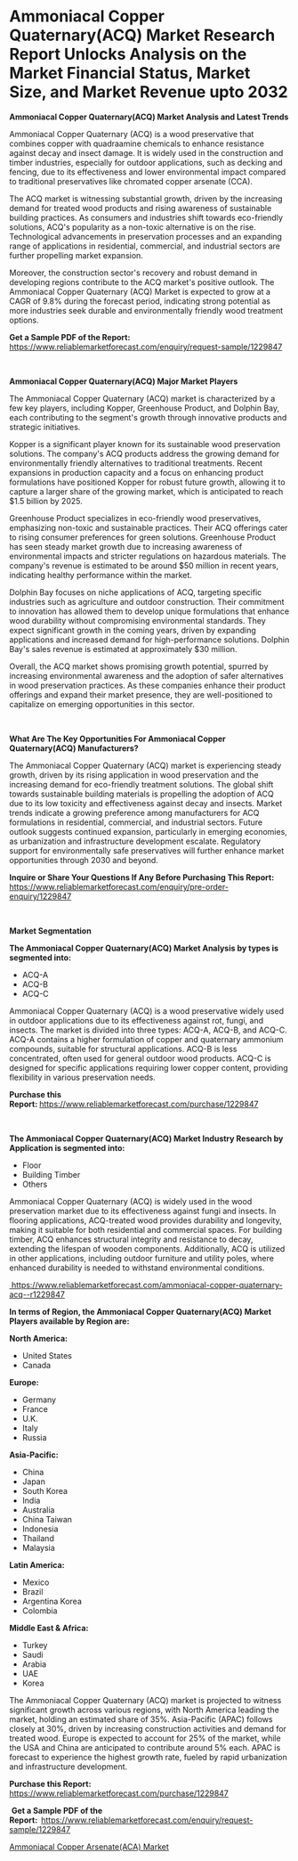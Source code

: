 <p><h1>Ammoniacal Copper Quaternary(ACQ) Market Research Report Unlocks Analysis on the Market Financial Status, Market Size, and Market Revenue upto 2032</h1></p><p><strong>Ammoniacal Copper Quaternary(ACQ) Market Analysis and Latest Trends</strong></p>
<p><p>Ammoniacal Copper Quaternary (ACQ) is a wood preservative that combines copper with quadraamine chemicals to enhance resistance against decay and insect damage. It is widely used in the construction and timber industries, especially for outdoor applications, such as decking and fencing, due to its effectiveness and lower environmental impact compared to traditional preservatives like chromated copper arsenate (CCA).</p><p>The ACQ market is witnessing substantial growth, driven by the increasing demand for treated wood products and rising awareness of sustainable building practices. As consumers and industries shift towards eco-friendly solutions, ACQ's popularity as a non-toxic alternative is on the rise. Technological advancements in preservation processes and an expanding range of applications in residential, commercial, and industrial sectors are further propelling market expansion.</p><p>Moreover, the construction sector's recovery and robust demand in developing regions contribute to the ACQ market's positive outlook. The Ammoniacal Copper Quaternary (ACQ) Market is expected to grow at a CAGR of 9.8% during the forecast period, indicating strong potential as more industries seek durable and environmentally friendly wood treatment options.</p></p>
<p><strong>Get a Sample PDF of the Report:&nbsp;</strong> <a href="https://www.reliablemarketforecast.com/enquiry/request-sample/1229847?utm_campaign=1169&utm_medium=2&utm_source=Github&utm_content=ia&utm_term=02022025&utm_id=ammoniacal-copper-quaternaryacq">https://www.reliablemarketforecast.com/enquiry/request-sample/1229847</a></p>
<p>&nbsp;</p>
<p><strong>Ammoniacal Copper Quaternary(ACQ) Major Market Players</strong></p>
<p><p>The Ammoniacal Copper Quaternary (ACQ) market is characterized by a few key players, including Kopper, Greenhouse Product, and Dolphin Bay, each contributing to the segment's growth through innovative products and strategic initiatives. </p><p>Kopper is a significant player known for its sustainable wood preservation solutions. The company's ACQ products address the growing demand for environmentally friendly alternatives to traditional treatments. Recent expansions in production capacity and a focus on enhancing product formulations have positioned Kopper for robust future growth, allowing it to capture a larger share of the growing market, which is anticipated to reach $1.5 billion by 2025.</p><p>Greenhouse Product specializes in eco-friendly wood preservatives, emphasizing non-toxic and sustainable practices. Their ACQ offerings cater to rising consumer preferences for green solutions. Greenhouse Product has seen steady market growth due to increasing awareness of environmental impacts and stricter regulations on hazardous materials. The company's revenue is estimated to be around $50 million in recent years, indicating healthy performance within the market.</p><p>Dolphin Bay focuses on niche applications of ACQ, targeting specific industries such as agriculture and outdoor construction. Their commitment to innovation has allowed them to develop unique formulations that enhance wood durability without compromising environmental standards. They expect significant growth in the coming years, driven by expanding applications and increased demand for high-performance solutions. Dolphin Bay's sales revenue is estimated at approximately $30 million.</p><p>Overall, the ACQ market shows promising growth potential, spurred by increasing environmental awareness and the adoption of safer alternatives in wood preservation practices. As these companies enhance their product offerings and expand their market presence, they are well-positioned to capitalize on emerging opportunities in this sector.</p></p>
<p>&nbsp;</p>
<p><strong>What Are The Key Opportunities For Ammoniacal Copper Quaternary(ACQ) Manufacturers?</strong></p>
<p><p>The Ammoniacal Copper Quaternary (ACQ) market is experiencing steady growth, driven by its rising application in wood preservation and the increasing demand for eco-friendly treatment solutions. The global shift towards sustainable building materials is propelling the adoption of ACQ due to its low toxicity and effectiveness against decay and insects. Market trends indicate a growing preference among manufacturers for ACQ formulations in residential, commercial, and industrial sectors. Future outlook suggests continued expansion, particularly in emerging economies, as urbanization and infrastructure development escalate. Regulatory support for environmentally safe preservatives will further enhance market opportunities through 2030 and beyond.</p></p>
<p><strong>Inquire or Share Your Questions If Any Before Purchasing This Report:</strong> <a href="https://www.reliablemarketforecast.com/enquiry/pre-order-enquiry/1229847?utm_campaign=1169&utm_medium=2&utm_source=Github&utm_content=ia&utm_term=02022025&utm_id=ammoniacal-copper-quaternaryacq">https://www.reliablemarketforecast.com/enquiry/pre-order-enquiry/1229847</a></p>
<p>&nbsp;</p>
<p><strong>Market Segmentation</strong></p>
<p><strong>The Ammoniacal Copper Quaternary(ACQ) Market Analysis by types is segmented into:</strong></p>
<p><ul><li>ACQ-A</li><li>ACQ-B</li><li>ACQ-C</li></ul></p>
<p><p>Ammoniacal Copper Quaternary (ACQ) is a wood preservative widely used in outdoor applications due to its effectiveness against rot, fungi, and insects. The market is divided into three types: ACQ-A, ACQ-B, and ACQ-C. ACQ-A contains a higher formulation of copper and quaternary ammonium compounds, suitable for structural applications. ACQ-B is less concentrated, often used for general outdoor wood products. ACQ-C is designed for specific applications requiring lower copper content, providing flexibility in various preservation needs.</p></p>
<p><strong>Purchase this Report:&nbsp;</strong><a href="https://www.reliablemarketforecast.com/purchase/1229847?utm_campaign=1169&utm_medium=2&utm_source=Github&utm_content=ia&utm_term=02022025&utm_id=ammoniacal-copper-quaternaryacq">https://www.reliablemarketforecast.com/purchase/1229847</a></p>
<p>&nbsp;</p>
<p><strong>The Ammoniacal Copper Quaternary(ACQ) Market Industry Research by Application is segmented into:</strong></p>
<p><ul><li>Floor</li><li>Building Timber</li><li>Others</li></ul></p>
<p><p>Ammoniacal Copper Quaternary (ACQ) is widely used in the wood preservation market due to its effectiveness against fungi and insects. In flooring applications, ACQ-treated wood provides durability and longevity, making it suitable for both residential and commercial spaces. For building timber, ACQ enhances structural integrity and resistance to decay, extending the lifespan of wooden components. Additionally, ACQ is utilized in other applications, including outdoor furniture and utility poles, where enhanced durability is needed to withstand environmental conditions.</p></p>
<p><a href="https://www.reliablemarketforecast.com/ammoniacal-copper-quaternary-acq--r1229847?utm_campaign=1169&utm_medium=2&utm_source=Github&utm_content=ia&utm_term=02022025&utm_id=ammoniacal-copper-quaternaryacq">&nbsp;https://www.reliablemarketforecast.com/ammoniacal-copper-quaternary-acq--r1229847</a></p>
<p><strong>In terms of Region, the Ammoniacal Copper Quaternary(ACQ) Market Players available by Region are:</strong></p>
<p>
    <p> <strong> North America: </strong>
        <ul>
            <li>United States</li>
            <li>Canada</li>
        </ul>
        </p> 
    <p> <strong> Europe: </strong>
        <ul>
            <li>Germany</li>
            <li>France</li>
            <li>U.K.</li>
            <li>Italy</li>
            <li>Russia</li>
        </ul>
        </p> 
    <p> <strong> Asia-Pacific: </strong>
        <ul>
            <li>China</li>
            <li>Japan</li>
            <li>South Korea</li>
            <li>India</li>
            <li>Australia</li>
            <li>China Taiwan</li>
            <li>Indonesia</li>
            <li>Thailand</li>
            <li>Malaysia</li>
        </ul>
        </p> 
    <p> <strong> Latin America: </strong>
        <ul>
            <li>Mexico</li>
            <li>Brazil</li>
            <li>Argentina Korea</li>
            <li>Colombia</li>
        </ul>
        </p> 
    <p> <strong> Middle East & Africa: </strong>
        <ul>
            <li>Turkey</li>
            <li>Saudi</li>
            <li>Arabia</li>
            <li>UAE</li>
            <li>Korea</li>
        </ul>
    </p>
    </p>
<p><p>The Ammoniacal Copper Quaternary (ACQ) market is projected to witness significant growth across various regions, with North America leading the market, holding an estimated share of 35%. Asia-Pacific (APAC) follows closely at 30%, driven by increasing construction activities and demand for treated wood. Europe is expected to account for 25% of the market, while the USA and China are anticipated to contribute around 5% each. APAC is forecast to experience the highest growth rate, fueled by rapid urbanization and infrastructure development.</p></p>
<p><strong>Purchase this Report: </strong><a href="https://www.reliablemarketforecast.com/purchase/1229847?utm_campaign=1169&utm_medium=2&utm_source=Github&utm_content=ia&utm_term=02022025&utm_id=ammoniacal-copper-quaternaryacq">https://www.reliablemarketforecast.com/purchase/1229847</a></p>
<p>&nbsp;<strong>Get a Sample PDF of the Report:&nbsp;&nbsp;</strong><a href="https://www.reliablemarketforecast.com/enquiry/request-sample/1229847?utm_campaign=1169&utm_medium=2&utm_source=Github&utm_content=ia&utm_term=02022025&utm_id=ammoniacal-copper-quaternaryacq">https://www.reliablemarketforecast.com/enquiry/request-sample/1229847</a></p>
<p><strong></strong></p>
<p><p><a href="https://github.com/pizolina/Market-Research-Report-List-6/blob/main/ammoniacal-copper-arsenateaca-market.md?utm_campaign=1169&utm_medium=2&utm_source=Github&utm_content=ia&utm_term=02022025&utm_id=ammoniacal-copper-quaternaryacq">Ammoniacal Copper Arsenate(ACA) Market</a></p></p>